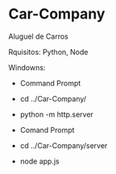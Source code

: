 # Car-Company
Aluguel de Carros

Rquisitos:
Python, Node

Windowns:
- Command Prompt
 - cd ../Car-Company/
 - python -m http.server

- Comand Prompt
 - cd ../Car-Company/server
 - node app.js